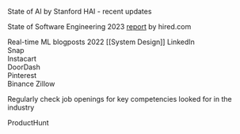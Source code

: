 State of AI by Stanford HAI - recent updates

State of Software Engineering 2023 [report](https://pages.hired.email/rs/289-SIY-439/images/Hired_2023%20State%20of%20Software%20Engineers.pdf?mkt_tok=Mjg5LVNJWS00MzkAAAGKOnfbkRY0QDzwUrrjIl67YodXPaSdEBbiqzhUowWwQNLIkYpdzaRQC6kKrsnaHBkPSIKr8o-d_gggdtxg5YueTl-OHcjvwkvoIJ5-aBq-VuoENQ) by hired.com

Real-time ML blogposts 2022  [[System Design]]
LinkedIn  
Snap  
Instacart  
DoorDash  
Pinterest  
Binance
Zillow

Regularly check job openings for key competencies looked for in the industry

ProductHunt